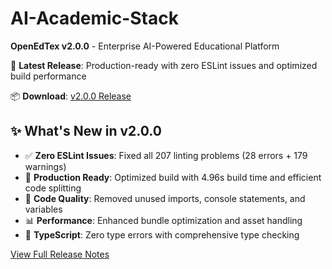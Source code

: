 # AI-Academic-Stack

**OpenEdTex v2.0.0** - Enterprise AI-Powered Educational Platform

🎉 **Latest Release**: Production-ready with zero ESLint issues and optimized build performance

📦 **Download**: [v2.0.0 Release](https://github.com/Shatzii/AI-Academic-Stack/releases/tag/v2.0.0)

## ✨ What's New in v2.0.0

- ✅ **Zero ESLint Issues**: Fixed all 207 linting problems (28 errors + 179 warnings)
- 🚀 **Production Ready**: Optimized build with 4.96s build time and efficient code splitting
- 🧹 **Code Quality**: Removed unused imports, console statements, and variables
- 📊 **Performance**: Enhanced bundle optimization and asset handling
- 🔧 **TypeScript**: Zero type errors with comprehensive type checking

[View Full Release Notes](School/RELEASE_NOTES.md)
